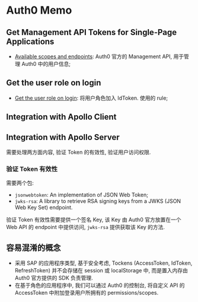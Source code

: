 # Auth0 Memo

## Get Management API Tokens for Single-Page Applications

- [Available scopes and endpoints](https://auth0.com/docs/tokens/management-api-access-tokens/get-management-api-tokens-for-single-page-applications): Auth0 官方的 Management API, 用于管理 Auth0 中的用户信息;

## Get the user role on login

- [Get the user role on login](https://community.auth0.com/t/get-the-user-role-on-login/39835): 将用户角色加入 IdToken. 使用的 rule;

## Integration with Apollo Client

## Integration with Apollo Server

需要处理两方面内容, 验证 Token 的有效性, 验证用户访问权限.

### 验证 Token 有效性

需要两个包:

- `jsonwebtoken`: An implementation of JSON Web Token;
- `jwks-rsa`: A library to retrieve RSA signing keys from a JWKS (JSON Web Key Set) endpoint.

验证 Token 有效性需要提供一个签名 Key, 该 Key 由 Auth0 官方放置在一个 Web API 的 endpoint 中提供访问, `jwks-rsa` 提供获取该 Key 的方法.

## 容易混淆的概念

- 采用 SAP 的应用程序类型, 基于安全考虑, Tockens (AccessToken, IdToken, RefreshToken) 并不会存储在 session 或 localStorage 中, 而是置入内存由 Auth0 官方提供的 SDK 负责管理. 
- 在基于角色的应用程序中, 我们可以通过 Auth0 的控制台, 将自定义 API 的 AccessToken 中附加登录用户所拥有的 permissions/scopes.

